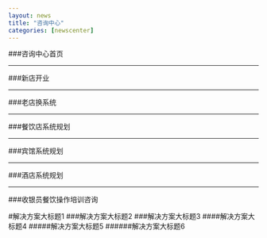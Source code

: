 ```yaml
---
layout: news
title: "咨询中心"
categories: [newscenter]
---
```

###咨询中心首页
<hr/>
###新店开业
<hr/>
###老店换系统
<hr/>
###餐饮店系统规划
<hr/>
###宾馆系统规划
<hr/>
###酒店系统规划
<hr/>
###收银员餐饮操作培训咨询

#解决方案大标题1
###解决方案大标题2
###解决方案大标题3
####解决方案大标题4
#####解决方案大标题5
######解决方案大标题6